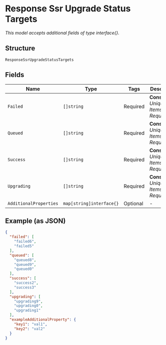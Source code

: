 
# Response Ssr Upgrade Status Targets

*This model accepts additional fields of type interface{}.*

## Structure

`ResponseSsrUpgradeStatusTargets`

## Fields

| Name | Type | Tags | Description |
|  --- | --- | --- | --- |
| `Failed` | `[]string` | Required | **Constraints**: *Unique Items Required* |
| `Queued` | `[]string` | Required | **Constraints**: *Unique Items Required* |
| `Success` | `[]string` | Required | **Constraints**: *Unique Items Required* |
| `Upgrading` | `[]string` | Required | **Constraints**: *Unique Items Required* |
| `AdditionalProperties` | `map[string]interface{}` | Optional | - |

## Example (as JSON)

```json
{
  "failed": [
    "failed6",
    "failed5"
  ],
  "queued": [
    "queued8",
    "queued9",
    "queued0"
  ],
  "success": [
    "success2",
    "success3"
  ],
  "upgrading": [
    "upgrading9",
    "upgrading0",
    "upgrading1"
  ],
  "exampleAdditionalProperty": {
    "key1": "val1",
    "key2": "val2"
  }
}
```

